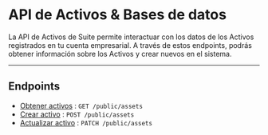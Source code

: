 # API de Activos & Bases de datos

La API de Activos de Suite permite interactuar con los datos de los Activos registrados en tu cuenta empresarial. A través de estos endpoints, podrás obtener información sobre los Activos y crear nuevos en el sistema.

---

## Endpoints

- [Obtener activos](/assets/endpoints/get-assets.md) : ```GET /public/assets```
- [Crear activo](/assets/endpoints/create-asset.md) : ```POST /public/assets```
- [Actualizar activo](/assets/endpoints/update-asset.md) : ```PATCH /public/assets```
